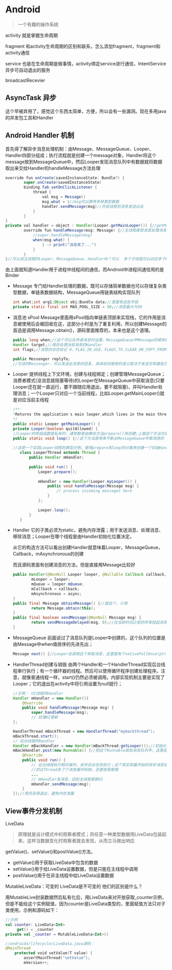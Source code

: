 # Android

> 一个有趣的操作系统

activity 就是掌握生命周期

fragment 和activity生命周期的区别和联系，怎么添加fragment，fragment和activity通信

service 也是在生命周期是做事情，activity绑定service进行通信，IntentService异步可自动退出的服务

broadcastRecevier







## AsyncTask 异步

这个早被弃用了，感觉这个东西太简单，方便，所以会有一些漏洞。现在多用java的并发包工具和Handler



## Android Handler 机制

首先得了解异步消息处理机制：由Message、MessageQueue、Looper、Handler四部分组成；执行流程就是创建一个message对象，Handler将这个message放到MessageQueue中，然后Looper发现消息队列中有数据就将数据取出来交给Handler的handleMessage方法处理

```java
override fun onCreate(savedInstanceState: Bundle?) {
        super.onCreate(savedInstanceState)
        binding.fab.setOnClickListener {
            thread {
                val msg = Message()
                msg.what = 1//msg可以携带多种类型数据
                handler.sendMessage(msg)//开启线程将消息发送出去
            }
        }
}
private val handler = object : Handler(Looper.getMainLooper()) {//getMainLooper说明在主线程运行
        override fun handleMessage(msg: Message) {//主线程接受消息处理消息
            //super.handleMessage(msg)
            when(msg.what) {
                1 -> print("消息来了...")
            }
        }
}//可以说主线程的Looper、MessageQueue、Handler吗？可以  多个子线程可以对应多个Handler，向里面发送消息
```

由上面就知道Handler用于进程中线程间的通信，而Android中进程间通信用的是Binder

- Message 专门给Handler处理的数据，既可以存储简单数据也可以存储复杂类型数据，单链表数据结构，MessageQueue用链表结构实现队列

  ```java
  int what;int arg1;Object obj;Bundle data;//里面有这些字段
  private static final int MAX_POOL_SIZE = 50;//消息最大为50
  ```

- 消息池 sPool Message里面用sPool指向单链表顶部来实现栈，它的作用是消息被使用后会被回收在这，这部分小时是为了重复利用，所以创建Message的首选是调用Message.obtain()，源码里面推荐的，本来也是这个道理。

  

  ```java
  public long when;//这个可以在传递消息时设置，MessageQueue中Message的顺序就看这个值的大小 测试时使用
  Handler target;//保存处理当前消息的Handler
  int flags;//消息的状态标记 0、FLAG_IN_USE、FLAGS_TO_CLEAR_ON_COPY_FROM、FLAG_ASYNCHRONOUS
  
  public Messenger replyTo;
  //可选的Messenger，可以发送此消息的回复。具体如何使用的语义取决于发送方和接收方
  ```

- Looper  提供线程上下文环境，创建与线程绑定；创建管理MessageQueue；消费者模式(没消息就阻塞等待)的Looper在MessageQueue中获取消息(只要Looper还在就一直运行，要不跟随应用退出，要不就阻塞)，并叫Handler处理消息；一个Looper只对应一个当前线程，比如Looper.getMainLooper()就是对应当前主线程

  ```java
  /**
  *Returns the application's main looper,which lives in the main thread of the application.
  */
  public static Looper getMainLooper() {
  private Looper(boolean quitAllowed) {
  //Looper的构造函数是私有的，通常都是由静态方法prepare()来创建;上面这个方法也是一样用来创建Looper
  public static void loop() {//这个方法是用来不断从MessageQueue中取消息的
      
  //这是一个实现Looper线程的典型示例，使用prepare和loop的分离来创建一个初始Handler来与Looper通信。
     class LooperThread extends Thread {
         public Handler mHandler;
   
         public void run() {
             Looper.prepare();
   
             mHandler = new Handler(Looper.myLooper()) {
                 public void handleMessage(Message msg) {
                     // process incoming messages here
                 }
             };
   
             Looper.loop();
         }
     }
  ```

- Handler 它的子类必须为static，避免内存泄露；用于发送消息、处理消息、移除消息；Looper在哪个线程是由Handler初始化位置决定。

  从它的构造方法可以看出创建Handler就意味着Looper，MessageQueue，Callback，mAsynchronous的创建

  而且源码里面有创建消息的方法，但是直接用Message比较好

  ```java
  public Handler(@NonNull Looper looper, @Nullable Callback callback, boolean async) {
          mLooper = looper;
          mQueue = looper.mQueue;
          mCallback = callback;
          mAsynchronous = async;
  }
  public final Message obtainMessage() {//就这个，少用
          return Message.obtain(this);
  }
  public final boolean sendMessage(@NonNull Message msg) {
          return sendMessageDelayed(msg, 0);//在当前时间之前的所有挂起消息后，将消息压入消息队列的末尾
  }
  ```

- MessageQueue  前面说过了消息队列是Looper中创建的，这个队列的位置是由Message中when值排序的先进先出；

  ```java
  Message next() {//Looper会调用这个来取消息，这里面有个nativePollOnce(ptr, nextPollTimeoutMillis)调用来判断没消息后的阻塞
  
  ```

- HandlerThread创建与销毁  由两个Handler和一个HandlerThread实现后台线程串行执行；有一个循环器的线程。然后可以使用循环程序创建处理程序。注意，就像普通线程一样，start()仍然必须被调用。内部实现机制主要是实现了Looper；它的退出在activity中将引用设置为null就行；

  ```java
  //示例： UI线程的Handler
  Handler mHandler = new Handler(){
      @Override
      public void handleMessage(Message msg) {
          super.handleMessage(msg);
          // 处理UI更新
  };
  
  HandlerThread mBackThread = new HandlerThread("mybackthread");
  mBackThread.start();
  // 后台线程的Handler
  Handler mBackHandler = new Handler(mBackThread.getLooper());//初始化在start()之后，为了得到mBackThread的Looper
  mBackHandler.post(new Runnable() {//把这个Runnable放到消息队列中，这里由
      @Override
      public void run() {
          // 后台线程执行耗时操作，异步后台任务执行；这个其实和最开始的异步消息处理机制相似，但是这个
          //的比Thread多了个消息循环机制，还更容易管理
          ...
          // mHandler发消息，回到主线程更新UI
          mHandler.sendMessage(msg);
      }
  });//用完及得退出，避免内存泄露
  ```

  













## View事件分发机制



















LiveData

> 原理就是设计模式中的观察者模式；将任意一种类型数据用LiveData包装起来，这样当数据变化时观察者就会发现，从而立马做出响应

getValue()、setValue()和postValue()方法。

- getValue()用于获取LiveData中包含的数据
- setValue()用于给LiveData设置数据，但是只能在主线程中调用
- postValue()用于在非主线程中给LiveData设置数据

MutableLiveData：可变的     LiveData是不可变的  他们的区别是什么？ 

用MutableLive封装数据然后私有化后，用LiveData来对开放获取_counter示例，但是不能给这个实例赋值，因为counter是LiveData类型的，里面赋值方法只对子类使用，示例和源码如下：

```kotlin
//示例
val counter: LiveData<Int>
     get() = _counter
private val _counter = MutableLiveData<Int>()

//androidx/lifecycle/LiveData.java源码：
@MainThread
    protected void setValue(T value) {
        assertMainThread("setValue");
        mVersion++;
```

